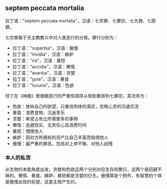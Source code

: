 ## septem peccata mortalia

拉丁语："septem peccata mortalia"，汉语：七宗罪、七罪宗、七大罪、七原罪。

七宗罪属于天主教教义中对人类恶行的分类。罪行分别为：

- 拉丁语："superbia"，汉语：傲慢
- 拉丁语："invidia"，汉语：嫉妒
- 拉丁语："ira"，汉语：暴怒
- 拉丁语："accidia"，汉语：懒惰
- 拉丁语："avaritia"，汉语：贪婪
- 拉丁语："gula"，汉语：暴食
- 拉丁语："luxuria"，汉语：色欲

但丁在《神曲》里根据恶行的严重性顺序从轻到重排列七罪宗，其次序为：

- 色欲：放纵自己的欲望，只重视肉体的满足，忽略心灵的沟通交流
- 暴食：浪费食物，沉迷享乐
- 贪婪：希望占有比所需更多的事物
- 懒惰：逃避现实、无责任心及浪费时间
- 暴怒：憎恨他人
- 嫉妒：因对方所拥有的资产比自己丰富而恼恨他人
- 傲慢：最严重的罪恶，包括对上帝不敬、对他人凶残

### 本人的私货

从生物的本能角度出发，贪婪和色欲这两个分别对应生存和繁衍，这两个是回避不掉的。懒惰、暴食、嫉妒、暴怒都是贪婪的衍生。傲慢算是个例外，有智慧的个体是傲慢出现的前提，这是主观产生的。